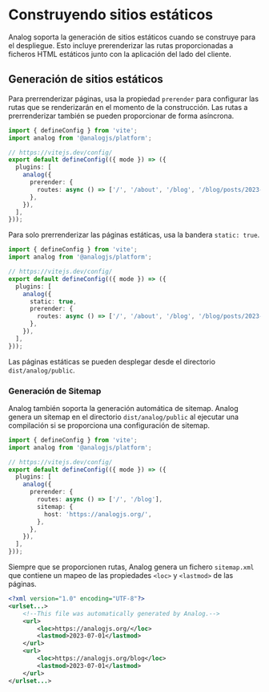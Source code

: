 # Construyendo sitios estáticos

Analog soporta la generación de sitios estáticos cuando se construye para el despliegue. Esto incluye prerenderizar las rutas proporcionadas a ficheros HTML estáticos junto con la aplicación del lado del cliente.

## Generación de sitios estáticos

Para prerrenderizar páginas, usa la propiedad `prerender` para configurar las rutas que se renderizarán en el momento de la construcción. Las rutas a prerrenderizar también se pueden proporcionar de forma asíncrona.

```ts
import { defineConfig } from 'vite';
import analog from '@analogjs/platform';

// https://vitejs.dev/config/
export default defineConfig(({ mode }) => ({
  plugins: [
    analog({
      prerender: {
        routes: async () => ['/', '/about', '/blog', '/blog/posts/2023-02-01-my-first-post'],
      },
    }),
  ],
}));
```

Para solo prerrenderizar las páginas estáticas, usa la bandera `static: true`.

```ts
import { defineConfig } from 'vite';
import analog from '@analogjs/platform';

// https://vitejs.dev/config/
export default defineConfig(({ mode }) => ({
  plugins: [
    analog({
      static: true,
      prerender: {
        routes: async () => ['/', '/about', '/blog', '/blog/posts/2023-02-01-my-first-post'],
      },
    }),
  ],
}));
```

Las páginas estáticas se pueden desplegar desde el directorio `dist/analog/public`.

### Generación de Sitemap

Analog también soporta la generación automática de sitemap. Analog genera un sitemap en el directorio `dist/analog/public` al ejecutar una compilación si se proporciona una configuración de sitemap.

```ts
import { defineConfig } from 'vite';
import analog from '@analogjs/platform';

// https://vitejs.dev/config/
export default defineConfig(({ mode }) => ({
  plugins: [
    analog({
      prerender: {
        routes: async () => ['/', '/blog'],
        sitemap: {
          host: 'https://analogjs.org/',
        },
      },
    }),
  ],
}));
```

Siempre que se proporcionen rutas, Analog genera un fichero `sitemap.xml` que contiene un mapeo de las propiedades `<loc>` y `<lastmod>` de las páginas.

```xml
<?xml version="1.0" encoding="UTF-8"?>
<urlset...>
    <!--This file was automatically generated by Analog.-->
    <url>
        <loc>https://analogjs.org/</loc>
        <lastmod>2023-07-01</lastmod>
    </url>
    <url>
        <loc>https://analogjs.org/blog</loc>
        <lastmod>2023-07-01</lastmod>
    </url>
</urlset...>
```
